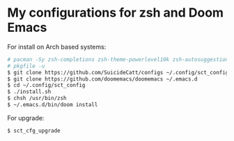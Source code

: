 # My configurations for zsh and Doom Emacs

For install on Arch based systems:
```sh
# pacman -Sy zsh-completions zsh-theme-powerlevel10k zsh-autosuggestions zsh-syntax-highlighting pkgfile git zsh emacs
# pkgfile -u
$ git clone https://github.com/SuicideCatt/configs ~/.config/sct_config
$ git clone https://github.com/doomemacs/doomemacs ~/.emacs.d
$ cd ~/.config/sct_config
$ ./install.sh
$ chsh /usr/bin/zsh
$ ~/.emacs.d/bin/doom install
```
For upgrade:
```sh
$ sct_cfg_upgrade
```

